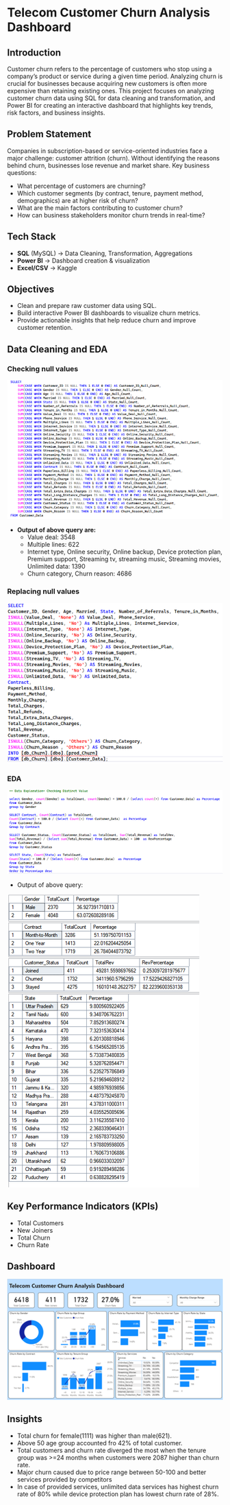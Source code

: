 # Telecom Customer Churn Analysis Dashboard

## Introduction
Customer churn refers to the percentage of customers who stop using a company’s product or service during a given time period. Analyzing churn is crucial for businesses because acquiring new customers is often more expensive than retaining existing ones. This project focuses on analyzing customer churn data using SQL for data cleaning and transformation, and Power BI for creating an interactive dashboard that highlights key trends, risk factors, and business insights.

## Problem Statement
Companies in subscription-based or service-oriented industries face a major challenge: customer attrition (churn). Without identifying the reasons behind churn, businesses lose revenue and market share.
Key business questions:
- What percentage of customers are churning?
- Which customer segments (by contract, tenure, payment method, demographics) are at higher risk of churn?
- What are the main factors contributing to customer churn?
- How can business stakeholders monitor churn trends in real-time?

## Tech Stack
- **SQL** (MySQL) → Data Cleaning, Transformation, Aggregations
- **Power BI** → Dashboard creation & visualization
- **Excel/CSV** → Kaggle

## Objectives
- Clean and prepare raw customer data using SQL.
- Build interactive Power BI dashboards to visualize churn metrics.
- Provide actionable insights that help reduce churn and improve customer retention.

## Data Cleaning and EDA
### Checking null values
![image](https://github.com/Ritik-M21/Data_Analysis_Projects/blob/main/Customer%20Churn%20Analysis/SQL%20file/checking%20null.png?raw=true)
- **Output of above query are:**
  - Value deal: 3548
  - Multiple lines: 622
  - Internet type, Online security, Online backup, Device protection plan, Premium support, Streaming tv, streaming music, Streaming movies, Unlimited data: 1390
  - Churn category, Churn reason: 4686

### Replacing null values
![image](https://github.com/Ritik-M21/Data_Analysis_Projects/blob/main/Customer%20Churn%20Analysis/SQL%20file/replacing%20null.png?raw=true)

### EDA
![image](https://github.com/Ritik-M21/Data_Analysis_Projects/blob/main/Customer%20Churn%20Analysis/SQL%20file/EDA.png?raw=true)

- Output of above query:
  
![image](https://github.com/Ritik-M21/Data_Analysis_Projects/blob/main/Customer%20Churn%20Analysis/SQL%20file/eda%20output.png?raw=true)

## Key Performance Indicators (KPIs)
- Total Customers
- New Joiners
- Total Churn
- Churn Rate

## Dashboard
![image](https://github.com/Ritik-M21/Data_Analysis_Projects/blob/main/Customer%20Churn%20Analysis/Dashboard.png?raw=true)

## Insights
- Total churn for female(1111) was higher than male(621).
- Above 50 age group accounted fro 42% of total customer.
- Total customers and churn rate diverged the most when the tenure group was >=24 months when customers were 2087 higher than churn rate.
- Major churn caused due to price range between 50-100 and better services provided by competitors 
- In case of provided services, unlimited data services has highest churn rate of 80% while device protection plan has lowest churn rate of 28%. 
